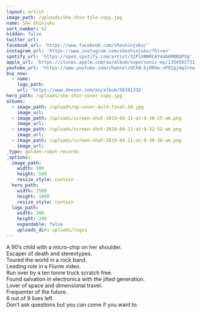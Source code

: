 ```yaml
---
layout: artist
image_path: /uploads/she-shin-tile-copy.jpg
name: She Shinjuku
sort_number: 42
hidden: false
twitter_url:
facebook_url: 'https://www.facebook.com/sheshinjuku/'
instagram_url: 'https://www.instagram.com/sheshinjuku/?hl=en'
spotify_url: 'https://open.spotify.com/artist/3IPiXNNRCAY44b6M0RQP3g'
apple_url: 'https://itunes.apple.com/au/album/supersonic-ep/1354592731'
youtube_url: 'https://www.youtube.com/channel/UChN-bjOR9w-vP8ZgjmqJrnw'
buy_now:
  - name:
    logo_path:
    url: 'https://www.deezer.com/en/album/58101332'
hero_path: /uploads/she-shin-cover-copy.jpg
albums:
  - image_path: /uploads/ep-cover-bold-final-3d.jpg
    image_url:
  - image_path: /uploads/screen-shot-2019-04-11-at-9-30-25-am.png
    image_url:
  - image_path: /uploads/screen-shot-2019-04-11-at-9-32-52-am.png
    image_url:
  - image_path: /uploads/screen-shot-2019-04-11-at-9-30-39-am.png
    image_url:
_type: golden-robot-records
_options:
  image_path:
    width: 500
    height: 500
    resize_style: contain
  hero_path:
    width: 1500
    height: 1000
    resize_style: contain
  logo_path:
    width: 200
    height: 200
    expandable: false
    uploads_dir: uploads/logos
---
```


A 90’s child with a micro-chip on her shoulder.<br>Escaper of death and stereotypes.<br>Toured the world in a rock band.<br>Leading role in a Flume video.<br>Run over by a ten tonne truck scratch free.<br>Found salvation in electronica with the jilted generation.<br>Lover of space and dimensional travel.<br>Frequenter of the future.<br>6 out of 9 lives left.<br>Don’t ask questions but you can come if you want to.